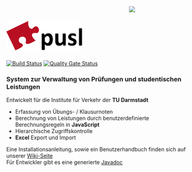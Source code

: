 <img align="right" src="https://www.verkehr.tu-darmstadt.de/media/corporate_design/cd_grafiken/tud_logo_web_druck.png" width="180">
<h1> <img src="./blob/logo/pusl_logo.png" width="200"> </h1>

[![Build Status](https://travis-ci.com/pusl-tud/pusl.svg?branch=master)](https://travis-ci.com/pusl-tud/pusl)
[![Quality Gate Status](https://sonarcloud.io/api/project_badges/measure?project=PUSL&metric=alert_status)](https://sonarcloud.io/dashboard?id=PUSL)

### System zur Verwaltung von Prüfungen und studentischen Leistungen 

                                                                                         
 Entwickelt für die Institute für Verkehr der **TU Darmstadt** 

* Erfassung von Übungs- / Klausurnoten
* Berechnung von Leistungen durch benutzerdefinierte Berechnungsregeln in **JavaScript**
* Hierarchische Zugriffskontrolle
* **Excel** Export und Import

Eine Installationsanleitung, sowie ein Benutzerhandbuch finden sich auf unserer [Wiki-Seite](https://github.com/pusl-tud/pusl/wiki/)  
Für Entwickler gibt es eine generierte [Javadoc](https://pusl-tud.github.io/pusl/apidocs/)

